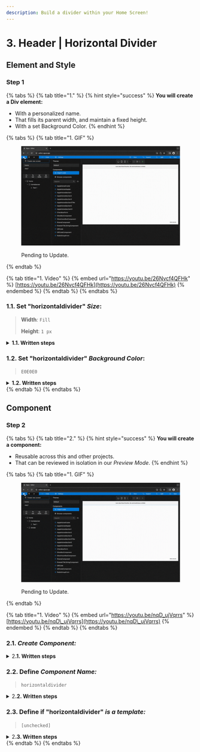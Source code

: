```yaml
---
description: Build a divider within your Home Screen!
---
```


# 3. Header | Horizontal Divider

## Element and Style

### Step 1

{% tabs %}
{% tab title="1." %}
{% hint style="success" %}
**You will create a Div element:**

* With a personalized name.
* That fills its parent width, and maintain a fixed height.
* With a set Background Color.
{% endhint %}

{% tabs %}
{% tab title="1. GIF" %}
<figure><img src="../../.gitbook/assets/Divider_1-min (1).gif" alt=""><figcaption><p>Pending to Update.</p></figcaption></figure>
{% endtab %}

{% tab title="1. Video" %}
{% embed url="https://youtu.be/26Nvcf4QFHk" %}
[https://youtu.be/26Nvcf4QFHk](https://youtu.be/26Nvcf4QFHk)
{% endembed %}
{% endtab %}
{% endtabs %}



### **1.1.** Set "horizontaldivider" _Size_:

> **Width**_:_ `Fill`
>
> **Height**: `1 px`

<details>

<summary><strong>1.1. Written steps</strong></summary>

#### -Inside the **Properties Panel**-

#### **A. \[Click]** **the **_**Fill**_** button,** inside the Width section_:_

* The horizontal size of the Div will be the 100% _of the screen._
* You cannot use _Fill size_ in the case there is a parent element in _Wrap size._

#### **B.**  \[Click] the _Height size_ container and **\[type]** **the new value**_:_

* You can also change the size value using the _up and down arrows._
* The default _Size_ of a new Div is Fixed, you do not need to change it.
* The default _Unit_ of _Fixed_ size is _Pixels_, you do not need to change it.

</details>



### 1.2. Set "horizontaldivider" _Background Color_:

> `E0E0E0`

<details>

<summary><strong>1.2. Written steps</strong></summary>

#### -Inside the **Properties Panel**-

#### **A. \[Click]** **the **_**Background**_** toggle and \[click] **_**Fill**:_

* Fill allows you to select either a material color or a gradient as background.

**B. \[Click] **_**Background color**_** and** **\[Type]** **the desired color**_:_

* You can type a 6 characters HEX code without the initial #.&#x20;

</details>
{% endtab %}
{% endtabs %}





## Component

### Step 2

{% tabs %}
{% tab title="2." %}
{% hint style="success" %}
**You will create a component:**

* Reusable across this and other projects.
* That can be reviewed in isolation in our _Preview Mode_.
{% endhint %}

{% tabs %}
{% tab title="1. GIF" %}
<figure><img src="../../.gitbook/assets/Divider_2-min (1).gif" alt=""><figcaption><p>Pending to Update.</p></figcaption></figure>
{% endtab %}

{% tab title="1. Video" %}
{% embed url="https://youtu.be/nqD_ujVqrrs" %}
[https://youtu.be/nqD\_ujVqrrs](https://youtu.be/nqD\_ujVqrrs)
{% endembed %}
{% endtab %}
{% endtabs %}



### **2.1.** _Create Component:_

<details>

<summary>2<strong>.1. Written steps</strong></summary>

#### -Inside the **Properties Panel**-

#### \[Click] the "Create a Component" blue button.

* You can only create Components out of Divs.

</details>



### **2.2.** Define _Component Name:_

> `horizontaldivider`

<details>

<summary>2<strong>.2. Written steps</strong></summary>

#### -Inside the Create Component **Menu**-

#### \[Type] the _Component_ name.

* The default name provided is the name of the Div.
* You can use either use lowercase, uppercase, numbers or spaces.

</details>



### **2.3.** Define if "horizontaldivider" _is a template:_

> `[unchecked]`

<details>

<summary>2<strong>.3. Written steps</strong></summary>

#### -Inside the Create Component **Menu**-

#### Do not \[check] the _Is a temple?_ option.

* A component used as a template can be later decomposed and edited.

</details>
{% endtab %}
{% endtabs %}
